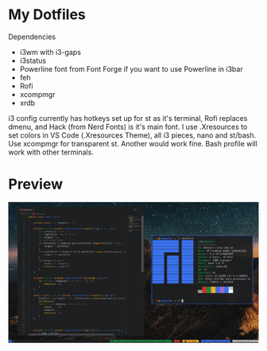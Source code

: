 # My Dotfiles

Dependencies
  - i3wm with i3-gaps
  - i3status
  - Powerline font from Font Forge if you want to use Powerline in i3bar
  - feh
  - Rofi
  - xcompmgr
  - xrdb
  
i3 config currently has hotkeys set up for st as it's terminal, Rofi replaces dmenu, and Hack (from Nerd Fonts) is it's main font. I use .Xresources to set colors in VS Code (.Xresources Theme), all i3 pieces, nano and st/bash. Use xcompmgr for transparent st. Another would work fine. Bash profile will work with other terminals.

# Preview

![desktop](https://raw.githubusercontent.com/itssethc/dotfiles/master/desktop.png)
